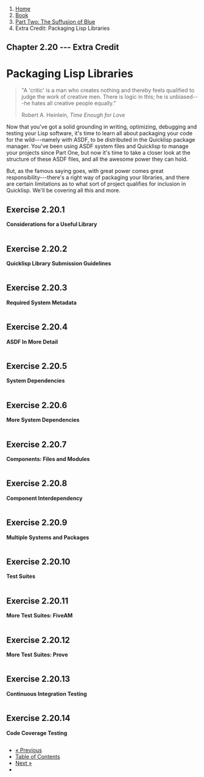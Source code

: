 <ol class="breadcrumb">
  <li><a href="/">Home</a></li>
  <li><a href="/book/">Book</a></li>
  <li><a href="/book/2-0-0-overview/">Part Two: The Suffusion of Blue</a></li>
  <li class="active">Extra Credit: Packaging Lisp Libraries</li>
</ol>

## Chapter 2.20 --- Extra Credit

# Packaging Lisp Libraries

> "A 'critic' is a man who creates nothing and thereby feels qualified to judge the work of creative men. There is logic in this; he is unbiased---he hates all creative people equally."
> <footer>Robert A. Heinlein, <em>Time Enough for Love</em></footer>

Now that you've got a solid grounding in writing, optimizing, debugging and testing your Lisp software, it's time to learn all about packaging your code for the wild---namely with ASDF, to be distributed in the Quicklisp package manager.  You've been using ASDF system files and Quicklisp to manage your projects since Part One, but now it's time to take a closer look at the structure of these ASDF files, and all the awesome power they can hold.

But, as the famous saying goes, with great power comes great responsibility---there's a right way of packaging your libraries, and there are certain limitations as to what sort of project qualifies for inclusion in Quicklisp.  We'll be covering all this and more.

## Exercise 2.20.1

**Considerations for a Useful Library**

```lisp

```

## Exercise 2.20.2

**Quicklisp Library Submission Guidelines**

```lisp

```

## Exercise 2.20.3

**Required System Metadata**

```lisp

```

## Exercise 2.20.4

**ASDF In More Detail**

```lisp

```

## Exercise 2.20.5

**System Dependencies**

```lisp

```

## Exercise 2.20.6

**More System Dependencies**

```lisp

```

## Exercise 2.20.7

**Components: Files and Modules**

```lisp

```

## Exercise 2.20.8

**Component Interdependency**

```lisp

```

## Exercise 2.20.9

**Multiple Systems and Packages**

```lisp

```

## Exercise 2.20.10

**Test Suites**

```lisp

```

## Exercise 2.20.11

**More Test Suites: FiveAM**

```lisp

```

## Exercise 2.20.12

**More Test Suites: Prove**

```lisp

```

## Exercise 2.20.13

**Continuous Integration Testing**

```lisp

```

## Exercise 2.20.14

**Code Coverage Testing**

```lisp

```

<ul class="pager">
  <li class="previous"><a href="/book/2-19-0-essential-libs/">&laquo; Previous</a></li>
  <li><a href="/book/">Table of Contents</a></li>
  <li class="next"><a href="/book/2-21-0-review/">Next &raquo;</a><li>
</ul>
